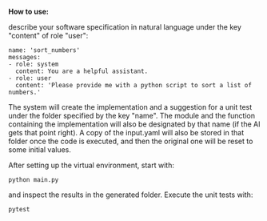 **How to use:**  
  
describe your software specification in natural language under the key "content" of role "user":  

```
name: 'sort_numbers'  
messages:  
- role: system  
  content: You are a helpful assistant.  
- role: user  
  content: 'Please provide me with a python script to sort a list of numbers.'  
```

The system will create the implementation and a suggestion for a unit test under the folder specified by the key "name". 
The module and the function containing the implementation will also be designated by that name (if the AI gets that point right). 
A copy of the input.yaml will also be stored in that folder once the code is executed, and then the original one will be reset to some initial values.  

After setting up the virtual environment, start with: 
```
python main.py
```
and inspect the results in the generated folder.
Execute the unit tests with:  
```
pytest
```
